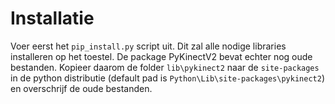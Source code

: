 # Installatie

Voer eerst het `pip_install.py` script uit. Dit zal alle nodige libraries installeren op het toestel. De package PyKinectV2 bevat echter nog oude bestanden.
Kopieer daarom de folder `lib\pykinect2` naar de `site-packages` in de python distributie (default pad is `Python\Lib\site-packages\pykinect2`) en overschrijf de oude bestanden.

